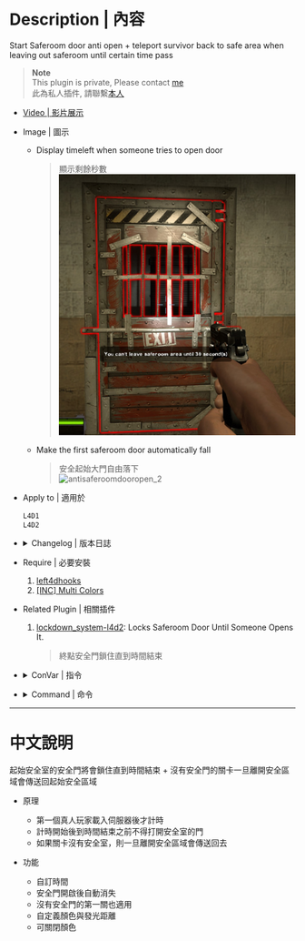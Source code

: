 # Description | 內容
Start Saferoom door anti open + teleport survivor back to safe area when leaving out saferoom until certain time pass

> __Note__ <br/>
This plugin is private, Please contact [me](https://github.com/fbef0102/Game-Private_Plugin#私人插件列表-private-plugins-list)<br/>
此為私人插件, 請聯繫[本人](https://github.com/fbef0102/Game-Private_Plugin#私人插件列表-private-plugins-list)

* [Video | 影片展示](https://youtu.be/b3A14C7Qie8)

* Image | 圖示
    * Display timeleft when someone tries to open door
        > 顯示剩餘秒數
        <br/>![antisaferoomdooropen_1](image/antisaferoomdooropen_1.jpg)
    * Make the first saferoom door automatically fall
        > 安全起始大門自由落下
        <br/>![antisaferoomdooropen_2](image/antisaferoomdooropen_2.gif)

* Apply to | 適用於
    ```
    L4D1
    L4D2
    ```

* <details><summary>Changelog | 版本日誌</summary>

    * v2.4 (2023-2-13)
        * Request by fe
        * Add a cvar 
            ```c
            // Changes how count down timer displays.
            antisaferoomdooropen_countdown_announce_type "2"
            ```

    * v2.3
        * Initial Release
</details>

* Require | 必要安裝
    1. [left4dhooks](https://forums.alliedmods.net/showthread.php?t=321696)
    2. [[INC] Multi Colors](https://github.com/fbef0102/L4D1_2-Plugins/releases/tag/Multi-Colors)

* Related Plugin | 相關插件
    1. [lockdown_system-l4d2](https://github.com/fbef0102/L4D1_2-Plugins/tree/master/lockdown_system-l4d2): Locks Saferoom Door Until Someone Opens It.
        > 終點安全門鎖住直到時間結束

* <details><summary>ConVar | 指令</summary>

    * cfg/sourcemod/antisaferoomdooropen.cfg
        ```php
        // Changes how count down timer displays. (0: Disable, 1:In chat, 2: In Hint Box, 3: In center text)
        antisaferoomdooropen_countdown_announce_type "2"

        // Enable anti saferoom door open plugin. [0-Disable,1-Enable]
        antisaferoomdooropen_enable "1"

        // Enable anti saferoom door fade after open drop. [0-Disable,1-Enable]
        antisaferoomdooropen_fade "1"

        // If 1, replace saferoom door with fake door after door open
        antisaferoomdooropen_fake "1"

        // saferoom door auto open after this amount of time, even if survivors are still inside the safe room. (0=off)
        antisaferoomdooropen_force_start_time "60"

        // (L4D2) Set A Glow For The Saferoom Doors
        antisaferoomdooropen_glow_enable "1"

        // (L4D2) Set The Glow Range For Saferoom Doors
        antisaferoomdooropen_glow_range "500"

        // Allow player to leave safe area after this amount of time. (0=off) (useful if map doesn't have Start saferoom door)
        antisaferoomdooropen_left_start_area_time "41"

        // (L4D2) Set Saferoom Lock Glow Color, (0-255) Separated By Spaces.
        antisaferoomdooropen_lock_glow_color "255 0 0"

        // Turn on the plugin in these game modes. 0=All, 1=Coop, 2=Survival, 4=Versus, 8=Scavenge. Add numbers together.
        antisaferoomdooropen_modes_tog "0"

        // saferoom door anti open by survivor after this amount of time.
        antisaferoomdooropen_open "40"

        // If 1, Spawn player to safe area if player dies before door open
        antisaferoomdooropen_open_spawn_player "0"

        // If 1, return player to safe area if player spawns or takes over bot before door open.
        antisaferoomdooropen_return_player "0"

        // (L4D2) Set Saferoom Unlock Glow Color, (0-255) Separated By Spaces.
        antisaferoomdooropen_unlock_glow_color "0 255 0"
        ```
</details>

* <details><summary>Command | 命令</summary>

	None
</details>

- - - -
# 中文說明
起始安全室的安全門將會鎖住直到時間結束 + 沒有安全門的關卡一旦離開安全區域會傳送回起始安全區域

* 原理
	* 第一個真人玩家載入伺服器後才計時
    * 計時開始後到時間結束之前不得打開安全室的門
    * 如果關卡沒有安全室，則一旦離開安全區域會傳送回去

* 功能
	* 自訂時間
	* 安全門開啟後自動消失
	* 沒有安全門的第一關也適用
	* 自定義顏色與發光距離
	* 可關閉顏色